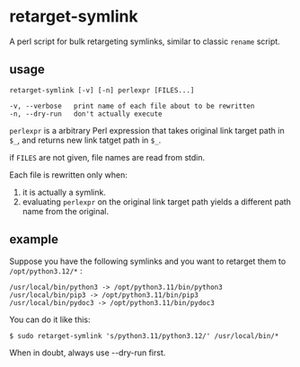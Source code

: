 # retarget-symlink

A perl script for bulk retargeting symlinks, similar to classic `rename` script.

## usage

```
retarget-symlink [-v] [-n] perlexpr [FILES...]

-v, --verbose   print name of each file about to be rewritten
-n, --dry-run   don't actually execute
```

`perlexpr` is a arbitrary Perl expression that takes original link target path in `$_`, and returns new link tatget path in `$_`.

if `FILES` are not given, file names are read from stdin.

Each file is rewritten only when:
1. it is actually a symlink.
2. evaluating `perlexpr` on the original link target path yields a different path name from the original.

## example

Suppose you have the following symlinks and you want to retarget them to `/opt/python3.12/*` :

```
/usr/local/bin/python3 -> /opt/python3.11/bin/python3
/usr/local/bin/pip3 -> /opt/python3.11/bin/pip3
/usr/local/bin/pydoc3 -> /opt/python3.11/bin/pydoc3
```

You can do it like this:
```
$ sudo retarget-symlink 's/python3.11/python3.12/' /usr/local/bin/*
```

When in doubt, always use --dry-run first.
